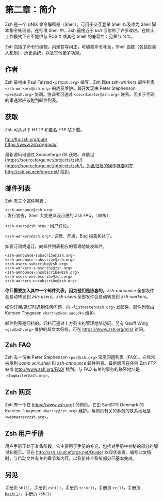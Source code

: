 # 第二章：简介

Zsh 是一个 UNIX 命令解释器（Shell），可用于交互登录 Shell 以及作为 Shell 脚本指令处理器。在标准 Shell 中，Zsh 最接近于 _ksh_ 但附带了许多改进。在默认工作模式下它不提供与 POSIX 或其他 Shell 的兼容性：见章节 %%。

Zsh 包括了命令行编辑，内建拼写纠正，可编程命令补全，Shell 函数（包括自装入机制），历史系统，以及其他诸多功能。

## 作者

Zsh 最初由 Paul Falstad `<pf@zsh.org>` 编写。Zsh 现由 zsh-workers 邮件列表 `<zsh-workers@zsh.org>` 的成员维护。其开发现由 Peter Stephenson `<pws@zsh.org>` 协调。协调者可通过 `<coordinator@zsh.org>` 联系。但关于代码的事通常应该跑到邮件列表。

## 获取

Zsh 可从以下 HTTP 和匿名 FTP 站下载。

ftp://ftp.zsh.org/pub/  
https://www.zsh.org/pub/

最新源码可通过 Sourceforge Git 获取。详情见 [https://sourceforge.net/projects/zsh/](https://sourceforge.net/projects/zsh/)。对此归档的操作概要可在 http://zsh.sourceforge.net/ 找到。

## 邮件列表

Zsh 有三个邮件列表：

`<zsh-announce@zsh.org>`
: 发行宣告，Shell 大变更以及月更的 Zsh FAQ。（审核）

`<zsh-users@zsh.org>`
: 用户讨论。

`<zsh-workers@zsh.org>`
: 调教，开发，Bug 报告和补丁。

如要订阅或退订，向邮件列表相应的管理地址发邮件。

`<zsh-announce-subscribe@zsh.org>`  
`<zsh-announce-subscribe@zsh.org>`  
`<zsh-users-subscribe@zsh.org>`  
`<zsh-workers-subscribe@zsh.org>`  
`<zsh-announce-unsubscribe@zsh.org>`  
`<zsh-users-unsubscribe@zsh.org>`  
`<zsh-workers-unsubscribe@zsh.org>`

**你只需要加入其中一个邮件列表，因为他们是嵌套的。**_zsh-announce_ 全部发件会自动转发到 _zsh-users_。_zsh-users_ 全部发件会自动转发到 _zsh-workers_。

如你订阅/退订时遇到任何问题，向 `<listmaster@zsh.org>` 发邮件。邮件列表由 Karsten Thygesen `<karthy@kom.auc.dk>` 维护。

邮件列表是归档的。归档可通过上方列出的管理地址访问。另有 Geoff Wing `<gcw@zsh.org>` 维护的超文本归档，可在 https://www.zsh.org/mla/ 访问。

## Zsh FAQ

Zsh 有一份由 Peter Stephenson `<pws@zsh.org>` 常见问题列表（FAQ）。它经常被发到 _comp.unix.shell_ 和 _zsh-announce_ 邮件列表。最新版可在任何 Zsh FTP 站或 http://www.zsh.org/FAQ/ 找到。与 FAQ 有关的事务的联系地址是  `<faqmaster@zsh.org>`。

## Zsh 网页

Zsh 有一个在 https://www.zsh.org/ 的网页。它由 SunSITE Denmark 的 Karsten Thygesen `<karthy@zsh.org>` 维护。与网页有关的事务的联系地址是 `<webmaster@zsh.org>`。

## Zsh 用户手册

用户手册正处于准备阶段。它主要用于手册的补充，包括对手册中神秘的部分的解说和提示。可在 http://zsh.sourceforge.net/Guide/ 以现状查看。编写此文档时，与启动文件有关的章节和内容，以及新补全系统部分已基本完成。

## 另见

手册页 `sh(1)`，手册页 `csh(1)`，手册页 `tcsh(1)`，手册页 `rc(1)`，手册页 [`bash(1)`](https://tiswww.case.edu/php/chet/bash/bash.html)，手册页 `ksh(1)`
